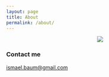 ```yaml
---
layout: page
title: About
permalink: /about/
---
```


<div style="text-align:center"><img src="http://isbaum.com/images/CV Ismael Baum.jpg" /></div>

### Contact me

[ismael.baum@gmail.com](mailto:ismael.baum@gmail.com)

